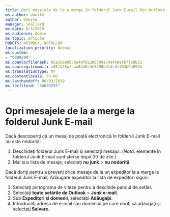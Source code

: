 ```yaml
---
title: Opri mesajele de la a merge în folderul Junk E-mail din Outlook pe web
ms.author: daeite
author: daeite
manager: joallard
ms.date: 6/3/2019
ms.audience: Admin
ms.topic: article
ROBOTS: NOINDEX, NOFOLLOW
localization_priority: Normal
ms.custom:
- "9000290"
ms.openlocfilehash: 95e338e0b5ba49f82286580a74a450efb7f00b31
ms.sourcegitcommit: c65fb26afcaa8446c3e5490ed14c4f403b9d0945
ms.translationtype: MT
ms.contentlocale: ro-RO
ms.lasthandoff: 06/03/2019
ms.locfileid: "34683255"
---
```

# <a name="stop-messages-from-going-to-your-junk-email-folder"></a>Opri mesajele de la a merge la folderul Junk E-mail

Dacă descoperiţi că un mesaj de poştă electronică în folderul Junk E-mail nu este nedorită:

1. Deschideţi folderul Junk E-mail şi selectaţi mesajul. (*Notă:* elemente în folderul Junk E-mail sunt şterse după 30 de zile.)
1. Mai sus lista de mesaje, selectaţi **nu junk** > **nu nedorită**.

Dacă doriţi pentru a preveni orice mesaje de la un expeditor la a merge la folderul Junk E-mail, Adăugare expeditor la lista de expeditori siguri:

1. Selectaţi pictograma de viteze pentru a deschide panoul de setări.
1. Selectaţi **toate setările de Outlook** > **Junk e-mail**.
1. Sub **Expeditori şi domenii**, selectaþi **Adãugaþi**.
1. Introduceţi adresa de e-mail sau domeniul pe care doriţi să adăugaţi şi selectaţi **Salvare**.